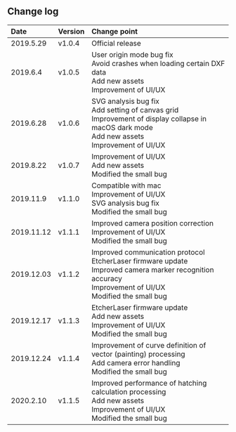 ## Change log

| Date       | Version | Change point                                                                                                                                                       |
|:-----------|:--------|:-------------------------------------------------------------------------------------------------------------------------------------------------------------------|
| 2019.5.29  | v1.0.4  | Official release                                                                                                                                                   |
| 2019.6.4   | v1.0.5  | User origin mode bug fix<br/>Avoid crashes when loading certain DXF data<br/>Add new assets<br/>Improvement of UI/UX                                               |
| 2019.6.28  | v1.0.6  | SVG analysis bug fix<br/>Add setting of canvas grid<br/>Improvement of display collapse in macOS dark mode<br/>Add new assets<br/>Improvement of UI/UX             |
| 2019.8.22  | v1.0.7  | Improvement of UI/UX<br/>Add new assets<br/>Modified the small bug                                                                                                 |
| 2019.11.9  | v1.1.0  | Compatible with mac<br/>Improvement of UI/UX<br/>SVG analysis bug fix<br/>Modified the small bug                                                                   |
| 2019.11.12 | v1.1.1  | Improved camera position correction<br/>Improvement of UI/UX<br/>Modified the small bug                                                                            |
| 2019.12.03 | v1.1.2  | Improved communication protocol<br/>EtcherLaser firmware update<br/>Improved camera marker recognition accuracy<br>Improvement of UI/UX<br/>Modified the small bug |
| 2019.12.17 | v1.1.3  | EtcherLaser firmware update<br/>Add new assets<br>Improvement of UI/UX<br/>Modified the small bug                                                                  |
| 2019.12.24 | v1.1.4  | Improvement of curve definition of vector (painting) processing<br/>Add camera error handling<br/>Modified the small bug                                           |
| 2020.2.10  | v1.1.5  | Improved performance of hatching calculation processing<br/>Add new assets<br/>Improvement of UI/UX<br>Modified the small bug                                      |
